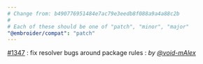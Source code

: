 ```yaml
---
# Change from: b490776951484e7ac79e3eedb8f088a9a4a88c2b
#
# Each of these should be one of "patch", "minor", "major"
"@embroider/compat": "patch"
---
```


[#1347](https://github.com/embroider-build/embroider/pull/1347) : fix resolver bugs around package rules : _by [@void-mAlex](https://github.com/void-mAlex)_
